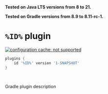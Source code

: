 **Tested on Java LTS versions from <!--property:java-runtime.min-version-->8<!--/property--> to <!--property:java-runtime.max-version-->21<!--/property-->.**

**Tested on Gradle versions from <!--property:gradle-api.min-version-->8.9<!--/property--> to <!--property:gradle-api.max-version-->8.11-rc-1<!--/property-->.**

# `%ID%` plugin

[![configuration cache: not supported](https://img.shields.io/static/v1?label=configuration%20cache&message=not%20supported&color=inactive)](https://docs.gradle.org/current/userguide/configuration_cache.html)

<!--plugin-usage:%ID%-->
```groovy
plugins {
    id '%ID%' version '1-SNAPSHOT'
}
```
<!--/plugin-usage-->

&nbsp;

Gradle plugin description
